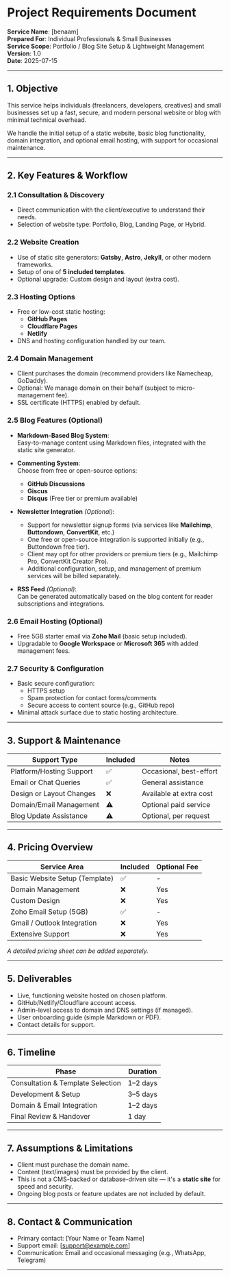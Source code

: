 # Project Requirements Document  
**Service Name**: [benaam]  
**Prepared For**: Individual Professionals & Small Businesses  
**Service Scope**: Portfolio / Blog Site Setup & Lightweight Management  
**Version**: 1.0  
**Date**: 2025-07-15  

---

## 1. Objective  
This service helps individuals (freelancers, developers, creatives) and small businesses set up a fast, secure, and modern personal website or blog with minimal technical overhead.  

We handle the initial setup of a static website, basic blog functionality, domain integration, and optional email hosting, with support for occasional maintenance.

---

## 2. Key Features & Workflow

### 2.1 Consultation & Discovery
- Direct communication with the client/executive to understand their needs.
- Selection of website type: Portfolio, Blog, Landing Page, or Hybrid.

### 2.2 Website Creation
- Use of static site generators: **Gatsby**, **Astro**, **Jekyll**, or other modern frameworks.
- Setup of one of **5 included templates**.
- Optional upgrade: Custom design and layout (extra cost).

### 2.3 Hosting Options
- Free or low-cost static hosting:
  - **GitHub Pages**
  - **Cloudflare Pages**
  - **Netlify**
- DNS and hosting configuration handled by our team.

### 2.4 Domain Management
- Client purchases the domain (recommend providers like Namecheap, GoDaddy).
- Optional: We manage domain on their behalf (subject to micro-management fee).
- SSL certificate (HTTPS) enabled by default.

### 2.5 Blog Features (Optional)
- **Markdown-Based Blog System**:  
  Easy-to-manage content using Markdown files, integrated with the static site generator.

- **Commenting System**:  
  Choose from free or open-source options:
  - **GitHub Discussions**
  - **Giscus**
  - **Disqus** (Free tier or premium available)

- **Newsletter Integration** *(Optional)*:
  - Support for newsletter signup forms (via services like **Mailchimp**, **Buttondown**, **ConvertKit**, etc.)
  - One free or open-source integration is supported initially (e.g., Buttondown free tier).
  - Client may opt for other providers or premium tiers (e.g., Mailchimp Pro, ConvertKit Creator Pro).
  - Additional configuration, setup, and management of premium services will be billed separately.

- **RSS Feed** *(Optional)*:  
  Can be generated automatically based on the blog content for reader subscriptions and integrations.

### 2.6 Email Hosting (Optional)
- Free 5GB starter email via **Zoho Mail** (basic setup included).
- Upgradable to **Google Workspace** or **Microsoft 365** with added management fees.

### 2.7 Security & Configuration
- Basic secure configuration:
  - HTTPS setup
  - Spam protection for contact forms/comments
  - Secure access to content source (e.g., GitHub repo)
- Minimal attack surface due to static hosting architecture.

---

## 3. Support & Maintenance

| Support Type               | Included | Notes |
|---------------------------|----------|-------|
| Platform/Hosting Support  | ✅       | Occasional, best-effort |
| Email or Chat Queries     | ✅       | General assistance |
| Design or Layout Changes  | ❌       | Available at extra cost |
| Domain/Email Management   | ⚠️       | Optional paid service |
| Blog Update Assistance    | ⚠️       | Optional, per request |

---

## 4. Pricing Overview

| Service Area                   | Included | Optional Fee |
|--------------------------------|----------|--------------|
| Basic Website Setup (Template) | ✅       | -            |
| Domain Management              | ❌       | Yes          |
| Custom Design                  | ❌       | Yes          |
| Zoho Email Setup (5GB)         | ✅       | -            |
| Gmail / Outlook Integration    | ❌       | Yes          |
| Extensive Support              | ❌       | Yes          |

*A detailed pricing sheet can be added separately.*

---

## 5. Deliverables

- Live, functioning website hosted on chosen platform.
- GitHub/Netlify/Cloudflare account access.
- Admin-level access to domain and DNS settings (if managed).
- User onboarding guide (simple Markdown or PDF).
- Contact details for support.

---

## 6. Timeline

| Phase                        | Duration       |
|-----------------------------|----------------|
| Consultation & Template Selection | 1–2 days   |
| Development & Setup         | 3–5 days       |
| Domain & Email Integration  | 1–2 days       |
| Final Review & Handover     | 1 day          |

---

## 7. Assumptions & Limitations

- Client must purchase the domain name.
- Content (text/images) must be provided by the client.
- This is not a CMS-backed or database-driven site — it's a **static site** for speed and security.
- Ongoing blog posts or feature updates are not included by default.

---

## 8. Contact & Communication

- Primary contact: [Your Name or Team Name]  
- Support email: [support@example.com]  
- Communication: Email and occasional messaging (e.g., WhatsApp, Telegram)  

---


